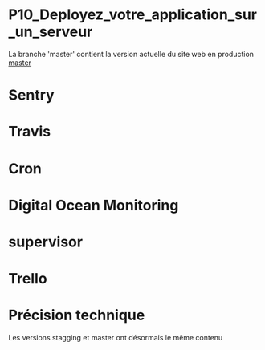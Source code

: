 # P10_Deployez_votre_application_sur_un_serveur
La branche 'master' contient la version actuelle du site web en production  
[master](https://github.com/StephenAOGOLO/P10_Deployez_votre_application_sur_un_serveur/tree/master)

# Sentry

# Travis

# Cron

# Digital Ocean Monitoring

# supervisor

# Trello

# Précision technique 
Les versions stagging et master ont désormais le même contenu

